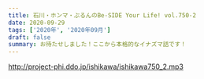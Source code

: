 ```yaml
---
title: 石川・ホンマ・ぶるんのBe-SIDE Your Life! vol.750-2
date: 2020-09-29
tags: ['2020年', '2020年09月']
draft: false
summary: お待たせしました！ここから本格的なイナズマ話です！
---
```


http://project-phi.ddo.jp/ishikawa/ishikawa750_2.mp3
